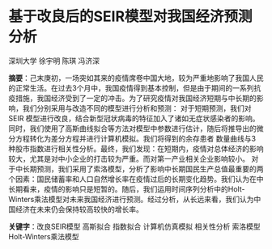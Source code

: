 # 基于改良后的SEIR模型对我国经济预测分析
深圳大学 徐宇明 陈琪 冯济深

**摘要**：己末庚初，一场突如其来的疫情席卷中国大地，较为严重地影响了我国人民的正常生活。在过去3个月中，我国疫情得到基本控制，但是由于期间的一系列抗疫措施，我国经济受到了一定的冲击。为了研究疫情对我国经济短期与中长期的影响，我们分别采用与改造不同的模型进行分析和预测：
对于短期预测，我们对SEIR 模型进行改良，结合新型冠状病毒的特征加入了诸如无症状感染者的影响。同时，我们使用了高斯曲线拟合等方法对模型中参数进行估计，随后将推导出的微分方程转化为差分方程并进行计算机模拟。我们将得到的余存患者
数量曲线与3 种股市指数进行相关性分析。最终，我们发现：在短期内，疫情对总体经济的影响较大，尤其是对中小企业的打击较为严重。而对第一产业相关企业影响较小。
对于中长期预测，我们采用了索洛模型，分析了影响中长期国民生产总值最重要的两个因素：国民储蓄率和人口自然增长率在疫情过后的长期变化趋势。我们认为在中长期看来，疫情的影响只是短暂的。随后，我们运用时间序列分析中的Holt-Winters乘法模型对未来我国经济进行预测。经过分析，从长远来看，我们认为中国经济在未来仍会保持较高较快的增长率。

**关键字**：改良SEIR模型 高斯拟合 指数拟合 计算机仿真模拟 相关性分析 索洛模型 Holt-Winters乘法模型

